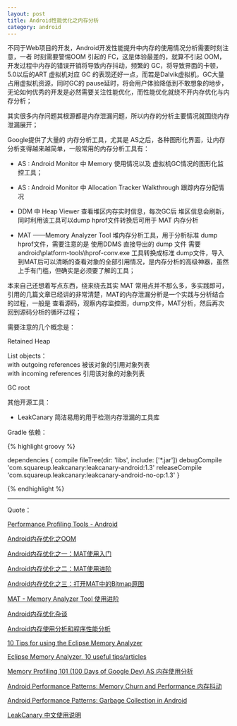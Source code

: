 ```yaml
---
layout: post
title: Android性能优化之内存分析
category: android
---
```


不同于Web项目的开发，Android开发性能提升中内存的使用情况分析需要时刻注意，一者 时刻需要警惕OOM 引起的 FC，这是体验最差的，就算不引起 OOM，  开发过程中内存的错误开销将导致内存抖动，频繁的 GC，将导致界面的卡顿，5.0以后的ART 虚拟机对应 GC 的表现还好一点，而若是Dalvik虚拟机，GC大量占用虚拟机资源，同时GC的 pause延时，将会用户体验降低到不敢想象的地步，无论如何优秀的开发是必然需要关注性能优化，而性能优化就绕不开内存优化与内存分析；

其实很多内存问题其根源都是内存泄漏问题，所以内存的分析主要情况就围绕内存泄漏展开；

Google提供了大量的 内存分析工具，尤其是 AS之后，各种图形化界面，让内存分析变得越来越简单，一般常用的内存分析工具有：


*  AS : Android Monitor 中 Memory 使用情况以及 虚拟机GC情况的图形化监控工具；



*  AS : Android Monitor 中 Allocation Tracker Walkthrough  跟踪内存分配情况


*  DDM 中 Heap Viewer 查看堆区内存实时信息，每次GC后 堆区信息会刷新，同时利用该工具可以dump hprof文件转换后可用于 MAT 内存分析


*  MAT ——Memory Analyzer Tool  堆内存分析工具，用于分析标准 dump hprof文件，需要注意的是 使用DDMS 直接导出的 dump 文件 需要 android\platform-tools\hprof-conv.exe 工具转换成标准 dump文件，导入到MAT后可以清晰的查看对象的全部引用情况，是内存分析的高级神器，虽然上手有门槛，但确实是必须要了解的工具；

本来自己还想着写点东西，绕来绕去其实 MAT 常用点并不那么多，多实践即可，引用的几篇文章已经讲的非常清楚，MAT的内存泄漏分析是一个实践与分析结合的过程，一般是 查看源码，观察内存监控图，dump文件，MAT分析，然后再次回到源码分析的循环过程；

需要注意的几个概念是：

Retained Heap

List objects：       
with outgoing references  被该对象的引用对象列表                      
with incoming references  引用该对象的对象列表

GC root                         






其他开源工具：


*  LeakCanary  简洁易用的用于检测内存泄漏的工具库

Gradle 依赖：


{% highlight groovy %}

dependencies {
    compile fileTree(dir: 'libs', include: ['*.jar'])
    debugCompile 'com.squareup.leakcanary:leakcanary-android:1.3'
    releaseCompile 'com.squareup.leakcanary:leakcanary-android-no-op:1.3'
}


{% endhighlight %}

---

Quote：

[Performance Profiling Tools - Android](https://developer.android.com/intl/zh-cn/tools/performance/index.html#rendering-tools)

[Android内存优化之OOM](http://hukai.me/android-performance-oom/)

[Android内存优化之一：MAT使用入门](http://androidperformance.com/2015/04/11/AndroidMemory-Usage-Of-MAT.html)

[Android内存优化之二：MAT使用进阶](http://androidperformance.com/2015/04/11/AndroidMemory-Usage-Of-MAT-Pro.html)

[Android内存优化之三：打开MAT中的Bitmap原图](http://androidperformance.com/2015/04/11/AndroidMemory-Open-Bitmap-Object-In-MAT.html)

[MAT - Memory Analyzer Tool 使用进阶](http://www.lightskystreet.com/2015/09/01/mat_usage/)

[Android内存优化杂谈](https://mp.weixin.qq.com/s?__biz=MzAwNDY1ODY2OQ==&mid=400656149&idx=1&sn=122b4f4965fafebf78ec0b4fce2ef62a&scene=0&key=ac89cba618d2d9769bc3006ae6f052433e9addebbf0099674296838d889f7d2c4098d859550e3bf2f6b53b3483336fec&ascene=7&uin=MTgxNDQ2NzkyMg%3D%3D&devicetype=android-19&version=26030832&nettype=ctlte&pass_ticket=LuET1X%2BVwvmFOKoypeaRevizrPu8nav3c69WqE2ynS2F%2BUBstsQr9bD%2FYhH3gEAj)

[Android内存使用分析和程序性能分析](http://www.liaohuqiu.net/cn/posts/memory-and-profile-analysis-in-android/)

[10 Tips for using the Eclipse Memory Analyzer](http://eclipsesource.com/blogs/2013/01/21/10-tips-for-using-the-eclipse-memory-analyzer/)

[Eclipse Memory Analyzer, 10 useful tips/articles](http://kohlerm.blogspot.sg/2009/07/eclipse-memory-analyzer-10-useful.html)

[Memory Profiling 101 (100 Days of Google Dev) AS 内存使用分析](https://www.youtube.com/watch?v=P--rg1o7Cz4&list=PLWz5rJ2EKKc9CBxr3BVjPTPoDPLdPIFCE&index=20&feature=iv&src_vid=GajI0uKyAGE&annotation_id=annotation_343990853)

[Android Performance Patterns: Memory Churn and Performance 内存抖动](https://www.youtube.com/watch?v=McAvq5SkeTk&list=PLWz5rJ2EKKc9CBxr3BVjPTPoDPLdPIFCE&index=60)

[Android Performance Patterns: Garbage Collection in Android](https://www.youtube.com/watch?v=pzfzz50W5Uo&list=PLWz5rJ2EKKc9CBxr3BVjPTPoDPLdPIFCE&index=61)

[LeakCanary 中文使用说明](http://www.liaohuqiu.net/cn/posts/leak-canary-read-me/)
